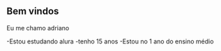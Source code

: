## Bem vindos
Eu me chamo adriano

-Estou estudando  alura
-tenho 15 anos 
-Estou no 1 ano do ensino médio

